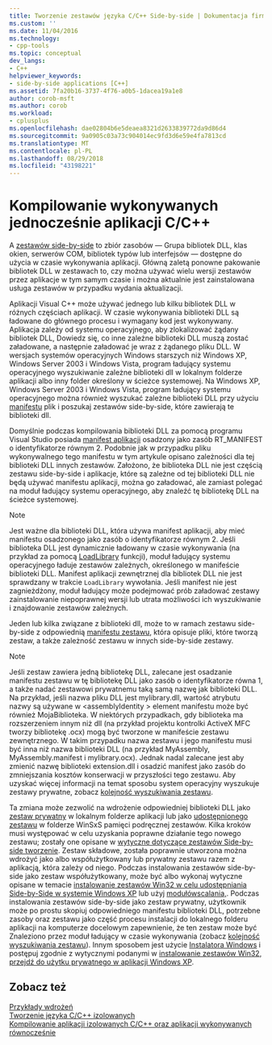 ```yaml
---
title: Tworzenie zestawów języka C/C++ Side-by-side | Dokumentacja firmy Microsoft
ms.custom: ''
ms.date: 11/04/2016
ms.technology:
- cpp-tools
ms.topic: conceptual
dev_langs:
- C++
helpviewer_keywords:
- side-by-side applications [C++]
ms.assetid: 7fa20b16-3737-4f76-a0b5-1dacea19a1e8
author: corob-msft
ms.author: corob
ms.workload:
- cplusplus
ms.openlocfilehash: dae02804b6e5deaea8321d2633839772da9d86d4
ms.sourcegitcommit: 9a0905c03a73c904014ec9fd3d6e59e4fa7813cd
ms.translationtype: MT
ms.contentlocale: pl-PL
ms.lasthandoff: 08/29/2018
ms.locfileid: "43198221"
---
```

# <a name="building-cc-side-by-side-assemblies"></a>Kompilowanie wykonywanych jednocześnie aplikacji C/C++
A [zestawów side-by-side](/windows/desktop/SbsCs/about-side-by-side-assemblies-) to zbiór zasobów — Grupa bibliotek DLL, klas okien, serwerów COM, bibliotek typów lub interfejsów — dostępne do użycia w czasie wykonywania aplikacji. Główną zaletą ponowne pakowanie bibliotek DLL w zestawach to, czy można używać wielu wersji zestawów przez aplikacje w tym samym czasie i można aktualnie jest zainstalowana usługa zestawów w przypadku wydania aktualizacji.  
  
 Aplikacji Visual C++ może używać jednego lub kilku bibliotek DLL w różnych częściach aplikacji. W czasie wykonywania biblioteki DLL są ładowane do głównego procesu i wymagany kod jest wykonywany. Aplikacja zależy od systemu operacyjnego, aby zlokalizować żądany bibliotek DLL, Dowiedz się, co inne zależne biblioteki DLL muszą zostać załadowane, a następnie załadować je wraz z żądanego pliku DLL. W wersjach systemów operacyjnych Windows starszych niż Windows XP, Windows Server 2003 i Windows Vista, program ładujący systemu operacyjnego wyszukiwanie zależne biblioteki dll w lokalnym folderze aplikacji albo inny folder określony w ścieżce systemowej. Na Windows XP, Windows Server 2003 i Windows Vista, program ładujący systemu operacyjnego można również wyszukać zależne biblioteki DLL przy użyciu [manifestu](https://msdn.microsoft.com/library/windows/desktop/aa375365) plik i poszukaj zestawów side-by-side, które zawierają te biblioteki dll.  
  
 Domyślnie podczas kompilowania biblioteki DLL za pomocą programu Visual Studio posiada [manifest aplikacji](/windows/desktop/SbsCs/application-manifests) osadzony jako zasób RT_MANIFEST o identyfikatorze równym 2. Podobnie jak w przypadku pliku wykonywalnego tego manifestu w tym artykule opisano zależności dla tej biblioteki DLL innych zestawów. Założono, że biblioteka DLL nie jest częścią zestawu side-by-side i aplikacje, które są zależne od tej biblioteki DLL nie będą używać manifestu aplikacji, można go załadować, ale zamiast polegać na moduł ładujący systemu operacyjnego, aby znaleźć tę bibliotekę DLL na ścieżce systemowej.  
  
> [!NOTE]
>  Jest ważne dla biblioteki DLL, która używa manifest aplikacji, aby mieć manifestu osadzonego jako zasób o identyfikatorze równym 2. Jeśli biblioteka DLL jest dynamicznie ładowany w czasie wykonywania (na przykład za pomocą [LoadLibrary](https://msdn.microsoft.com/library/windows/desktop/ms684175) funkcji), moduł ładujący systemu operacyjnego ładuje zestawów zależnych, określonego w manifeście biblioteki DLL. Manifest aplikacji zewnętrznej dla bibliotek DLL nie jest sprawdzany w trakcie `LoadLibrary` wywołania. Jeśli manifest nie jest zagnieżdżony, moduł ładujący może podejmować prób załadować zestawy zainstalowanie niepoprawnej wersji lub utrata możliwości ich wyszukiwanie i znajdowanie zestawów zależnych.  
  
 Jeden lub kilka związane z biblioteki dll, może to w ramach zestawu side-by-side z odpowiednią [manifestu zestawu](/windows/desktop/SbsCs/assembly-manifests), która opisuje pliki, które tworzą zestaw, a także zależność zestawu w innych side-by-side zestawy.  
  
> [!NOTE]
>  Jeśli zestaw zawiera jedną bibliotekę DLL, zalecane jest osadzanie manifestu zestawu w tę bibliotekę DLL jako zasób o identyfikatorze równa 1, a także nadać zestawowi prywatnemu taką samą nazwę jak biblioteki DLL. Na przykład, jeśli nazwa pliku DLL jest mylibrary.dll, wartość atrybutu nazwy są używane w \<assemblyIdentity > element manifestu może być również MojaBiblioteka. W niektórych przypadkach, gdy biblioteka ma rozszerzeniem innym niż dll (na przykład projektu kontrolki ActiveX MFC tworzy bibliotekę .ocx) mogą być tworzone w manifeście zestawu zewnętrznego. W takim przypadku nazwa zestawu i jego manifestu musi być inna niż nazwa biblioteki DLL (na przykład MyAssembly, MyAssembly.manifest i mylibrary.ocx). Jednak nadal zalecane jest aby zmienić nazwę biblioteki extension.dll i osadzić manifest jako zasób do zmniejszania kosztów konserwacji w przyszłości tego zestawu. Aby uzyskać więcej informacji na temat sposobu system operacyjny wyszukuje zestawy prywatne, zobacz [kolejność wyszukiwania zestawu](/windows/desktop/SbsCs/assembly-searching-sequence).  
  
 Ta zmiana może zezwolić na wdrożenie odpowiedniej biblioteki DLL jako [zestaw prywatny](/windows/desktop/Msi/private-assemblies) w lokalnym folderze aplikacji lub jako [udostępnionego zestawu](/windows/desktop/Msi/shared-assemblies) w folderze WinSxS pamięci podręcznej zestawów. Kilka kroków musi występować w celu uzyskania poprawne działanie tego nowego zestawu; zostały one opisane w [wytyczne dotyczące zestawów Side-by-side tworzenie](/windows/desktop/SbsCs/guidelines-for-creating-side-by-side-assemblies). Zestaw składowe, została poprawnie utworzona można wdrożyć jako albo współużytkowany lub prywatny zestawu razem z aplikacją, która zależy od niego. Podczas instalowania zestawów side-by-side jako zestaw współużytkowany, może być albo wykonaj wytyczne opisane w temacie [instalowanie zestawów Win32 w celu udostępniania Side-by-Side w systemie Windows XP](/windows/desktop/Msi/installing-win32-assemblies-for-side-by-side-sharing-on-windows-xp) lub użyj [modułówscalania,](https://msdn.microsoft.com/library/windows/desktop/aa369820). Podczas instalowania zestawów side-by-side jako zestaw prywatny, użytkownik może po prostu skopiuj odpowiedniego manifestu biblioteki DLL, potrzebne zasoby oraz zestawu jako część procesu instalacji do lokalnego folderu aplikacji na komputerze docelowym zapewnienie, że ten zestaw może być Znaleziono przez moduł ładujący w czasie wykonywania (zobacz [kolejność wyszukiwania zestawu](/windows/desktop/SbsCs/assembly-searching-sequence)). Innym sposobem jest użycie [Instalatora Windows](/windows/desktop/Msi/windows-installer-portal) i postępuj zgodnie z wytycznymi podanymi w [instalowanie zestawów Win32, przejdź do użytku prywatnego w aplikacji Windows XP](/windows/desktop/Msi/installing-win32-assemblies-for-the-private-use-of-an-application-on-windows-xp).  
  
## <a name="see-also"></a>Zobacz też  
 [Przykłady wdrożeń](../ide/deployment-examples.md)   
 [Tworzenie języka C/C++ izolowanych](../build/building-c-cpp-isolated-applications.md)   
 [Kompilowanie aplikacji izolowanych C/C++ oraz aplikacji wykonywanych równocześnie](../build/building-c-cpp-isolated-applications-and-side-by-side-assemblies.md)